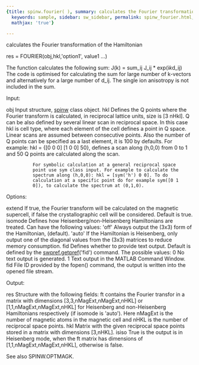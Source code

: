 ```yaml
---
{title: spinw.fourier( ), summary: calculates the Fourier transformation of the Hamiltonian,
  keywords: sample, sidebar: sw_sidebar, permalink: spinw_fourier.html, folder: spinw,
  mathjax: 'true'}

---
```

calculates the Fourier transformation of the Hamiltonian
 
res = FOURIER(obj,hkl,'option1', value1 ...)
 
The function calculates the following sum:
      J(k) = sum_ij J_ij * exp(i*k*d_ij)
The code is optimised for calculating the sum for large number of
k-vectors and alternatively for a large number of d_ij. The single ion
anisotropy is not included in the sum.
 
Input:
 
obj           Input structure, [spinw](spinw.html) class object.
hkl           Defines the Q points where the Fourier transform is
              calculated, in reciprocal lattice units, size is [3 nHkl].
              Q can be also defined by several linear scan in reciprocal
              space. In this case hkl is cell type, where each element of
              the cell defines a point in Q space. Linear scans are
              assumed between consecutive points. Also the number of Q
              points can be specified as a last element, it is 100 by
              defaults. For example: hkl = {[0 0 0] [1 0 0]  50}, defines
              a scan along (h,0,0) from 0 to 1 and 50 Q points are
              calculated along the scan.
 
              For symbolic calculation at a general reciprocal space
              point use sym class input. For example to calculate the
              spectrum along (h,0,0): hkl = [sym('h') 0 0]. To do
              calculation at a specific point do for example sym([0 1
              0]), to calculate the spectrum at (0,1,0).
 
Options:
 
extend        If true, the Fourier transform will be calculated on the
              magnetic supercell, if false the crystallographic cell will
              be considered. Default is true.
isomode       Defines how Heisenberg/non-Heisenberg Hamiltonians are
              treated. Can have the following values:
                  'off'   Always output the (3x3) form of the
                          Hamiltonian, (default).
                  'auto'  If the Hamiltonian is Heisenberg, only output
                          one of the diagonal values from the (3x3)
                          matrices to reduce memory consumption.
fid           Defines whether to provide text output. Default is defined
              by the [swpref.getpref](swpref_getpref.html)('fid') command. The possible values:
                  0       No text output is generated.
                  1       Text output in the MATLAB Command Window.
                  fid     File ID provided by the fopen() command, the
                          output is written into the opened file stream.
 
Output:
 
res           Structure with the following fields:
  ft          contains the Fourier transfor in a matrix with dimensions
              [3,3,nMagExt,nMagExt,nHKL] or [1,1,nMagExt,nMagExt,nHKL]
              for Heisenberg and non-Heisenberg Hamiltonians respectively
              (if isomode is 'auto'). Here nMagExt is the number of
              magnetic atoms in the magnetic cell and nHKL is the number
              of reciprocal space points.
  hkl         Matrix with the given reciprocal space points stored in a
              matrix with dimensions [3,nHKL].
  isiso       True is the output is in Heisenberg mode, when the ft
              matrix has dimensions of [1,1,nMagExt,nMagExt,nHKL],
              otherwise is false.
 
See also SPINW.OPTMAGK.
 

